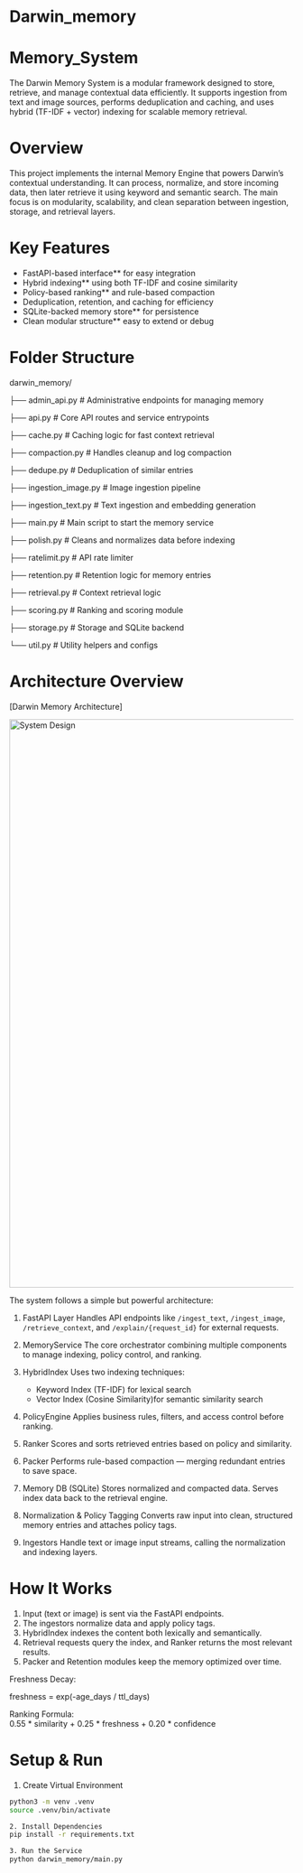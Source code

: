 # Darwin_memory

# Memory_System

The Darwin Memory System is a modular framework designed to store, retrieve, and manage contextual data efficiently.  It supports ingestion from text and image sources, performs deduplication and caching, and uses hybrid (TF-IDF + vector) indexing for scalable memory retrieval.



# Overview

This project implements the internal  Memory Engine that powers Darwin’s contextual understanding.  It can process, normalize, and store incoming data, then later retrieve it using keyword and semantic search.  The main focus is on modularity, scalability, and clean separation between ingestion, storage, and retrieval layers.


# Key Features

- FastAPI-based interface** for easy integration  
- Hybrid indexing** using both TF-IDF and cosine similarity  
- Policy-based ranking** and rule-based compaction  
- Deduplication, retention, and caching for efficiency  
- SQLite-backed memory store** for persistence  
- Clean modular structure** easy to extend or debug  


# Folder Structure
darwin_memory/

├── admin_api.py # Administrative endpoints for managing memory

├── api.py # Core API routes and service entrypoints

├── cache.py # Caching logic for fast context retrieval

├── compaction.py # Handles cleanup and log compaction

├── dedupe.py # Deduplication of similar entries

├── ingestion_image.py # Image ingestion pipeline

├── ingestion_text.py # Text ingestion and embedding generation

├── main.py # Main script to start the memory service

├── polish.py # Cleans and normalizes data before indexing

├── ratelimit.py # API rate limiter

├── retention.py # Retention logic for memory entries

├── retrieval.py # Context retrieval logic

├── scoring.py # Ranking and scoring module

├── storage.py # Storage and SQLite backend

└── util.py # Utility helpers and configs




# Architecture Overview

[Darwin Memory Architecture]

<img width="994" height="1007" alt="System Design" src="https://github.com/user-attachments/assets/1c47f905-3ee8-4d4b-87f3-ec0181dbebdb" />



 

The system follows a simple but powerful architecture:

1. FastAPI Layer
   Handles API endpoints like `/ingest_text`, `/ingest_image`, `/retrieve_context`, and `/explain/{request_id}` for external requests.

2. MemoryService 
   The core orchestrator combining multiple components to manage indexing, policy control, and ranking.

3. HybridIndex
   Uses two indexing techniques:  
   - Keyword Index (TF-IDF) for lexical search  
   - Vector Index (Cosine Similarity)for semantic similarity search  

4. PolicyEngine
   Applies business rules, filters, and access control before ranking.

5. Ranker
   Scores and sorts retrieved entries based on policy and similarity.

6. Packer
   Performs rule-based compaction — merging redundant entries to save space.

7. Memory DB (SQLite)
   Stores normalized and compacted data. Serves index data back to the retrieval engine.

8. Normalization & Policy Tagging
   Converts raw input into clean, structured memory entries and attaches policy tags.

9. Ingestors 
   Handle text or image input streams, calling the normalization and indexing layers.



# How It Works

1. Input (text or image) is sent via the FastAPI endpoints.  
2. The ingestors normalize data and apply policy tags.  
3. HybridIndex indexes the content both lexically and semantically.  
4. Retrieval requests query the index, and Ranker returns the most relevant results.  
5. Packer and Retention modules keep the memory optimized over time.



Freshness Decay:

freshness = exp(-age_days / ttl_days)

Ranking Formula:  
0.55 * similarity + 0.25 * freshness + 0.20 * confidence

# Setup & Run

1. Create Virtual Environment
```bash
python3 -m venv .venv
source .venv/bin/activate

2. Install Dependencies
pip install -r requirements.txt

3. Run the Service
python darwin_memory/main.py
